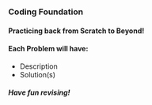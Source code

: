 ### Coding Foundation
#### Practicing back from Scratch to Beyond!

#### Each Problem will have:
- Description
- Solution(s)

##### Have fun revising!
